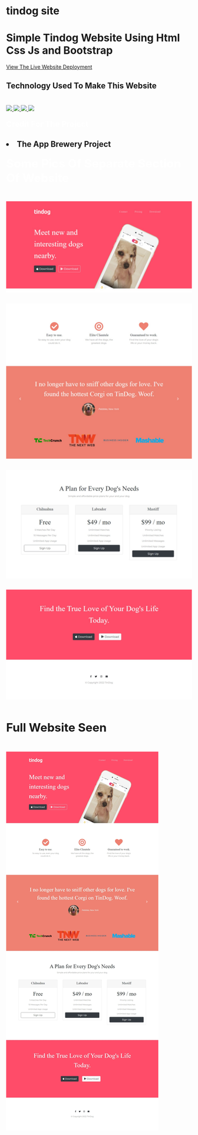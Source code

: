 # tindog site

<h1>Simple Tindog Website Using Html Css Js and Bootstrap</h1>
<p><a href="https://abhishekrajput-web.github.io/tingog-site/">View The Live Website Deployment <a><p>

<h2 style="color:white">Technology Used To Make This Website</h2>

<div style="margin-top:40px">
 <a href="https://www.w3.org/html/" target="_blank"> <img src="https://img.icons8.com/color/94/000000/html-5.png"/> </a> 
    <a href="https://www.w3schools.com/css/default.asp" target="_blank"> <img src="https://img.icons8.com/color/94/000000/css3.png"/> </a> 
    <a href="https://www.w3schools.com/js/default.asp" target="_blank"> <img src="https://img.icons8.com/color/94/000000/javascript.png"/> </a> 
    <a href="https://www.w3schools.com/bootstrap5/" target="_blank"> <img src="https://img.icons8.com/color/94/000000/bootstrap.png"/> </a> 
</div>

<h2 style="color:white;margin-top:20px">Credit For The Project<h2>
<div>
<li>The App Brewery Project</li>
<div>

<h2 style="color:white;margin-top:20px">Some Pics Of Separate Section Of Website<h2>
  <img style="margin-bottom:22px;" src ="website pics/websitepics 1.jpeg" alt="webiste img"/>
  <img style="margin-bottom:22px;" src ="website pics/website pics 2.jpeg" alt="webiste img"/>
  <img style="margin-bottom:22px;" src ="website pics/website pics 3.jpeg" alt="webiste img"/>
  <img style="margin-bottom:22px;" src ="website pics/website pics 4.jpeg" alt="webiste img"/>
  

<h2 style="margin-top:20px">Full Website Seen</h2>
<div>
<img style="margin-top:20px" src="website pics/website pics full.jpeg">
</div>
